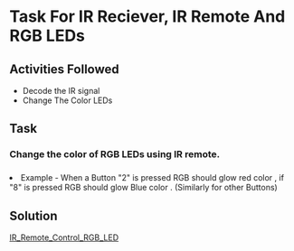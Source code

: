# Task For IR Reciever, IR Remote And RGB LEDs

## Activities Followed

<ul>
<li>Decode the IR signal</li>
<li>Change The Color LEDs </li>
</ul>

## Task 

### Change the color of RGB LEDs using IR remote.
###
<li>Example - When a Button "2" is pressed RGB should glow red color , if "8" is pressed RGB should glow Blue color . (Similarly for other Buttons)</li>

## Solution 

<a href="https://github.com/deepaavudiappan/AlphabotV2/tree/00155f95efc2b72ecd84d1d14afa7b96079c1fd0/Alphabot%20V2%20-%20Ar/Activities/IR_Remote_Control_RGB_LED" target="_blank">IR_Remote_Control_RGB_LED</a>
